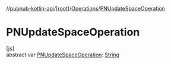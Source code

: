 //[pubnub-kotlin-api](../../../index.md)/[[root]](../index.md)/[Operations](index.md)/[PNUpdateSpaceOperation](-p-n-update-space-operation.md)

# PNUpdateSpaceOperation

[js]\
abstract var [PNUpdateSpaceOperation](-p-n-update-space-operation.md): [String](https://kotlinlang.org/api/latest/jvm/stdlib/kotlin-stdlib/kotlin/-string/index.html)
